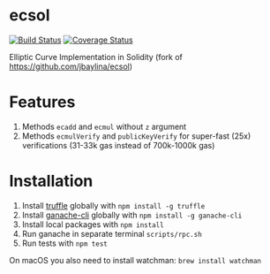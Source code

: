 # ecsol

[![Build Status](https://travis-ci.org/1Address/ecsol.svg?branch=master)](https://travis-ci.org/1Address/ecsol)
[![Coverage Status](https://coveralls.io/repos/github/1Address/ecsol/badge.svg)](https://coveralls.io/github/1Address/ecsol)

Elliptic Curve Implementation in Solidity (fork of https://github.com/jbaylina/ecsol)

# Features

1. Methods `ecadd` and `ecmul` without `z` argument
2. Methods `ecmulVerify` and `publicKeyVerify` for super-fast (25x) verifications (31-33k gas instead of 700k-1000k gas)

# Installation

1. Install [truffle](http://truffleframework.com) globally with `npm install -g truffle`
2. Install [ganache-cli](https://github.com/trufflesuite/ganache-cli) globally with `npm install -g ganache-cli`
3. Install local packages with `npm install`
4. Run ganache in separate terminal `scripts/rpc.sh`
5. Run tests with `npm test`

On macOS you also need to install watchman: `brew install watchman`
